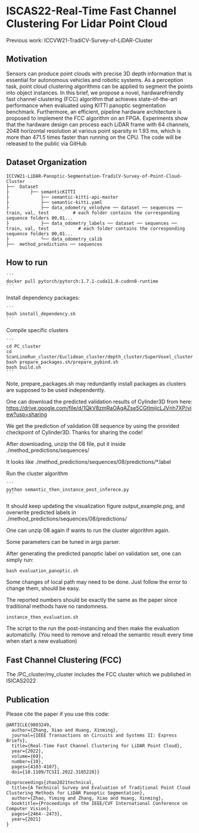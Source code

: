 # ISCAS22-Real-Time Fast Channel Clustering For Lidar Point Cloud

Previous work: ICCVW21-TradiCV-Survey-of-LiDAR-Cluster

## Motivation
Sensors can produce point clouds with
precise 3D depth information that is essential for autonomous vehicles and robotic systems. As a perception task, point cloud clustering algorithms can be applied to segment the points into object instances. In this brief, we propose a novel, hardwarefriendly fast channel clustering (FCC) algorithm that achieves state-of-the-art performance when evaluated using KITTI panoptic segmentation benchmark. Furthermore, an efficient, pipeline hardware architecture is proposed to implement the FCC algorithm on an FPGA. Experiments show that the hardware design can process each LiDAR frame with 64 channels, 2048 horizontal resolution at various point sparsity in 1.93 ms, which is more than 471.5 times faster than running on the CPU. The code will be released to the public via GitHub


## Dataset Organization

    ICCVW21-LiDAR-Panoptic-Segmentation-TradiCV-Survey-of-Point-Cloud-Cluster
    ├──  Dataset
    ├        ├── semanticKITTI                 
    ├            ├── semantic-kitti-api-master         
    ├            ├── semantic-kitti.yaml
    ├            ├── data_odometry_velodyne ── dataset ── sequences ── train, val, test         # each folder contains the corresponding sequence folders 00,01...
    ├            ├── data_odometry_labels ── dataset ── sequences ── train, val, test           # each folder contains the corresponding sequence folders 00,01...
    ├            └── data_odometry_calib    
    ├──  method_predictions ── sequences

## How to run

```` 
```
docker pull pytorch/pytorch:1.7.1-cuda11.0-cudnn8-runtime 
```
````
Install dependency packages:
```` 
```
bash install_dependency.sh
```
````
Compile specific clusters 
```` 
```
cd PC_cluster
cd ScanLineRun_cluster/Euclidean_cluster/depth_cluster/SuperVoxel_cluster
bash prepare_packages.sh/prepare_pybind.sh
bash build.sh
```
````
Note, prepare_packages.sh may redundantly install packages as clusters are supposed to be used independently. 

One can download the predicted validation results of Cylinder3D from here:
https://drive.google.com/file/d/1QkV8zmRaOAgAZse5CGtlmijcLJVnh7XP/view?usp=sharing

We get the prediction of validation 08 sequence by using the provided checkpoint of Cylinder3D. Thanks for sharing the code!

After downloading, unzip the 08 file, put it inside ./method_predictions/sequences/

It looks like ./method_predictions/sequences/08/predictions/*.label

Run the cluster algorithm
```` 
```
python semantic_then_instance_post_inferece.py
```
````
It should keep updating the visualization figure output_example.png, and overwrite predicted labels in ./method_predictions/sequences/08/predictions/

One can unzip 08 again if wants to run the cluster algorithm again.

Some parameters can be tuned in args parser.


After generating the predicted panoptic label on validation set, one can simply run:
````
bash evaluation_panoptic.sh
````
Some changes of local path may need to be done. Just follow the error to change them, should be easy. 

The reported numbers should be exactly the same as the paper since traditional methods have no randomness. 

````
instance_then_evaluation.sh
````
The script to the run the post-instancing and then make the evaluation automaticlly. (You need to remove and reload the semantic result every time when start a new evaluation)

## Fast Channel Clustering (FCC)
The /PC_cluster/my_cluster includes the FCC cluster which we published in ISICAS2022



## Publication ##
Please cite the paper if you use this code:

```
@ARTICLE{9803249,
  author={Zhang, Xiao and Huang, Xinming},
  journal={IEEE Transactions on Circuits and Systems II: Express Briefs}, 
  title={Real-Time Fast Channel Clustering for LiDAR Point Cloud}, 
  year={2022},
  volume={69},
  number={10},
  pages={4103-4107},
  doi={10.1109/TCSII.2022.3185228}}
  
@inproceedings{zhao2021technical,
  title={A Technical Survey and Evaluation of Traditional Point Cloud Clustering Methods for LiDAR Panoptic Segmentation},
  author={Zhao, Yiming and Zhang, Xiao and Huang, Xinming},
  booktitle={Proceedings of the IEEE/CVF International Conference on Computer Vision},
  pages={2464--2473},
  year={2021}
}


```
